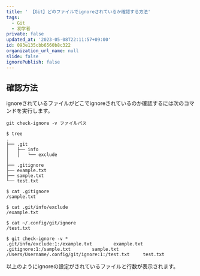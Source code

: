 ```yaml
---
title: ' 【Git】どのファイルでignoreされているか確認する方法'
tags:
  - Git
  - 初学者
private: false
updated_at: '2023-05-08T22:11:57+09:00'
id: 093e135cbb6560b8c322
organization_url_name: null
slide: false
ignorePublish: false
---
```


## 確認方法

ignoreされているファイルがどこでignoreされているのか確認するには次のコマンドを実行します。  

```terminal
git check-ignore -v ファイルパス
```

```terminal
$ tree
.
├── .git
│   ├── info
│   │   └── exclude
│ 
├── .gitignore
├── example.txt
├── sample.txt
└── test.txt

$ cat .gitignore
/sample.txt

$ cat .git/info/exclude
/example.txt

$ cat ~/.config/git/ignore
/test.txt

$ git check-ignore -v *
.git/info/exclude:1:/example.txt        example.txt
.gitignore:1:/sample.txt        sample.txt
/Users/Username/.config/git/ignore:1:/test.txt     test.txt

```

以上のようにignoreの設定がされているファイルと行数が表示されます。  
